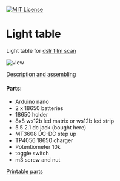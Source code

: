 [![MIT License][license-shield]][license-url]

# Light table 

Light table for [dslr film scan](http://natephotographic.com/dslr-film-scanning-perfect-color-negatives/)

![view](https://user-images.githubusercontent.com/3332506/101624341-7fa8cc80-3a22-11eb-9bd2-80a6ed0ec9c0.jpg)

[Description and assembling](https://lazy-tech.net/article/dslr_film_scanning)

#### Parts:
* Arduino nano
* 2 x 18650 batteries
* 18650 holder
* 8x8 ws12b led matrix or ws12b led strip
* 5.5 2.1 dc jack (bought here)
* MT3608 DC-DC step up
* TP4056 18650 charger
* Potentiometer 10k
* toggle switch
* m3 screw and nut

[Printable parts](https://www.thingiverse.com/thing:4679855)

[license-shield]: https://img.shields.io/github/license/othneildrew/Best-README-Template.svg?style=flat-square
[license-url]: https://github.com/flotzilla/light_table/blob/main/LICENSE
